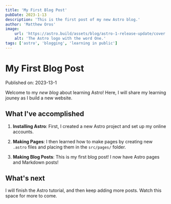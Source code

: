 ```yaml
---
title: 'My First Blog Post'
pubDate: 2023-1-13
description: 'This is the first post of my new Astro blog.'
author: 'Matthew Oros'
image:
    url: 'https://astro.build/assets/blog/astro-1-release-update/cover.jpeg' 
    alt: 'The Astro logo with the word One.'
tags: ['astro', 'blogging', 'learning in public']
---
```

# My First Blog Post

Published on: 2023-13-1

Welcome to my _new blog_ about learning Astro! Here, I will share my learning jouney as I build a new website.

## What I've accomplished

1. **Installing Astro**: First, I created a new Astro project and set up my online accounts.

2. **Making Pages**: I then learned how to make pages by creating new `.astro` files and placing them in the `src/pages/` folder.

3. **Making Blog Posts**: This is my first blog post! I now have Astro pages and Markdown posts!

## What's next

I will finish the Astro tutorial, and then keep adding more posts. Watch this space for more to come.